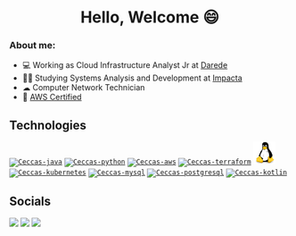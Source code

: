 <h1 align="center"> Hello, Welcome 😄</h1>

<h3 align="left">About me:</h2>
<ul>
    <li>💻 Working as Cloud Infrastructure Analyst Jr at <a href="https://darede.com.br/">Darede</a></li>
    <li>👨‍💻 Studying Systems Analysis and Development at <a href="https://www.impacta.edu.br/graduacoes/analise-e-desenvolvimento-de-sistemas">Impacta</a></li>
    <li>☁  Computer Network Technician</li>
    <li>🏅 <a href="https://www.credly.com/users/gabrieltorres">AWS Certified</a></li>
</ul>

<h2 align="left">Technologies</h2>

<p align="left">
<code><a href="https://www.java.com/" target="_blank" rel="noreferrer"><img src="https://cdn.jsdelivr.net/gh/devicons/devicon@latest/icons/java/java-original.svg" alt="Ceccas-java" width="40" height="40"/></a></code>
<code><a href="https://python.org/" target="_blank" rel="noreferrer"><img src="https://cdn.jsdelivr.net/gh/devicons/devicon@latest/icons/python/python-original.svg" alt="Ceccas-python" width="40" height="40"/></a></code>
<code><a href="https://aws.amazon.com" target="_blank" rel="noreferrer"><img src="https://cdn.jsdelivr.net/gh/devicons/devicon@latest/icons/amazonwebservices/amazonwebservices-plain-wordmark.svg" alt="Ceccas-aws" width="40" height="40"/></a></code>
<code><a href="https://www.terraform.io/" target="_blank" rel="noreferrer"><img src="https://www.vectorlogo.zone/logos/terraformio/terraformio-icon.svg" alt="Ceccas-terraform" width="40" height="40"/></a></code>
<code><a href="https://www.linux.org/" target="_blank" rel="noreferrer"><img src="https://raw.githubusercontent.com/devicons/devicon/master/icons/linux/linux-original.svg" alt="Ceccas-linux" width="40" height="40"/></a></code>
<code><a href="https://kubernetes.io" target="_blank" rel="noreferrer"><img src="https://cdn.jsdelivr.net/gh/devicons/devicon/icons/kubernetes/kubernetes-plain.svg" alt="Ceccas-kubernetes" width="40" height="40"/></a></code>
<code><a href="https://www.mysql.com/" target="_blank" rel="noreferrer"><img src="https://cdn.jsdelivr.net/gh/devicons/devicon@latest/icons/mysql/mysql-original-wordmark.svg" alt="Ceccas-mysql" width="40" height="40"/></a></code>
<code><a href="https://postgresql.org" target="_blank" rel="noreferrer"><img src="https://cdn.jsdelivr.net/gh/devicons/devicon@latest/icons/postgresql/postgresql-plain.svg" alt="Ceccas-postgresql" width="40" height="40"/></a></code>
<code><a href="https://kotlinlang.org/" target="_blank" rel="noreferrer"><img src="https://cdn.jsdelivr.net/gh/devicons/devicon@latest/icons/kotlin/kotlin-original.svg" alt="Ceccas-kotlin" width="40" height="40"/></a></code>
</p>

<h2 align="left">Socials</h2>
<div>
<a href="https://www.linkedin.com/in/gabrielcecconi/" target="_blank">
<img src="https://img.shields.io/badge/-LinkedIn-%230077B5?style=for-the-badge&logo=linkedin&logoColor=white" target="_blank"></a>
<a href = "mailto:gabriel.cecconi25@gmail.com"><img src="https://img.shields.io/badge/-Gmail-%23333?style=for-the-badge&logo=gmail&logoColor=white" target="_blank"></a>
<a href="https://www.instagram.com/gabrielt.cecconi/" target="_blank"><img src="https://img.shields.io/badge/-Instagram-%23E4405F?style=for-the-badge&logo=instagram&logoColor=white" target="_blank"></a>
